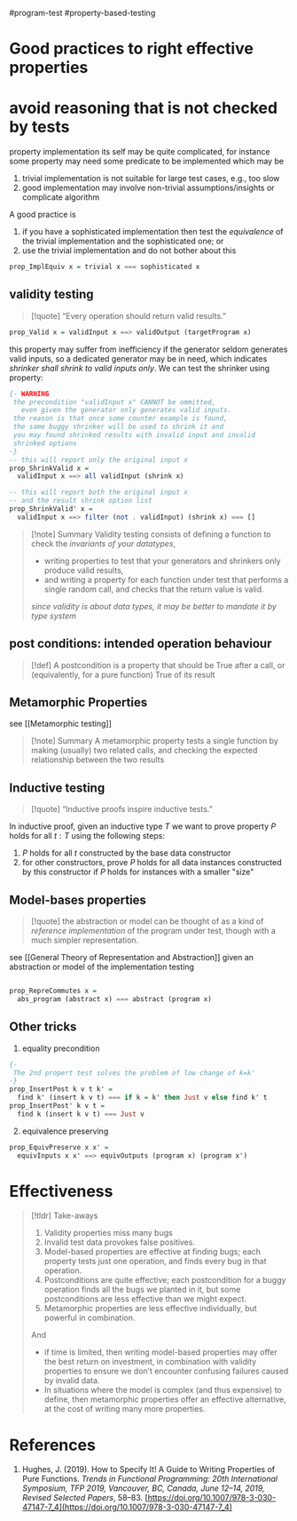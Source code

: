 #program-test #property-based-testing 



# Good practices to right effective properties


# avoid reasoning that is not checked by tests

property implementation its self may be quite complicated, for instance some property may need some predicate to be implemented which may be 
1. trivial implementation is not suitable for large test cases, e.g., too slow
2. good implementation may involve non-trivial assumptions/insights or complicate algorithm

A good practice is 
1. if you have a sophisticated implementation then test the _equivalence_ of the trivial implementation and the sophisticated one; or
2. use the trivial implementation and do not bother about this

```haskell
prop_ImplEquiv x = trivial x === sophisticated x
```

## validity testing

>[!quote]
>“Every operation should return valid results.”

```haskell
prop_Valid x = validInput x ==> validOutput (targetProgram x)
```

this property may suffer from inefficiency if the generator seldom generates valid inputs, so a dedicated generator may be in need, which indicates _shrinker shall shrink to valid inputs only_. We can test the shrinker using property:

```haskell
{- WARNING
 the precondition "validInput x" CANNOT be ommitted, 
   even given the generator only generates valid inputs.
 the reason is that once some counter example is found,
 the same buggy shrinker will be used to shrink it and 
 you may found shrinked results with invalid input and invalid 
 shrinked options
-}
-- this will report only the original input x
prop_ShrinkValid x = 
  validInput x ==> all validInput (shrink x)

-- this will report both the original input x 
-- and the result shrink option list
prop_ShrinkValid' x = 
  validInput x ==> filter (not . validInput) (shrink x) === []
```

>[!note] Summary
> Validity testing consists of defining a function to check the _invariants of your datatypes_, 
> - writing properties to test that your generators and shrinkers only produce valid results, 
> - and writing a property for each function under test that performs a single random call, and checks that the return value is valid.
>
> _since validity is about data types, it may be better to mandate it by type system_

## post conditions: intended operation behaviour

>[!def]
>A postcondition is a property that should be True after a call, or (equivalently, for a pure function) True of its result


## Metamorphic Properties

see [[Metamorphic testing]]

>[!note] Summary
> A metamorphic property tests a single function by making (usually) two related calls, and checking the expected relationship between the two results

## Inductive testing

> [!quote]
> “Inductive proofs inspire inductive tests.”

In inductive proof, given an inductive type $T$ we want to prove property $P$ holds for all $t:T$ using the following steps: 
1. $P$ holds for all $t$ constructed by the base data constructor
2. for other constructors, prove $P$ holds for all data instances constructed by this constructor if $P$ holds for instances with a smaller "size"

## Model-bases properties

>[!quote] 
>the abstraction or model can be thought of as a kind of _reference implementation_ of the program under test, though with a much simpler representation.


see [[General Theory of Representation and Abstraction]]
given an abstraction or model of the implementation testing 
``` haskell

prop_RepreCommutes x = 
  abs_program (abstract x) === abstract (program x)

```

## Other tricks

1.  equality precondition
```haskell
{-
 The 2nd propert test solves the problem of low change of k=k'
-}
prop_InsertPost k v t k' = 
  find k' (insert k v t) === if k = k' then Just v else find k' t
prop_InsertPost' k v t = 
  find k (insert k v t) === Just v
```
2. equivalence preserving
```haskell
prop_EquivPreserve x x' = 
  equivInputs x x' ==> equivOutputs (program x) (program x')
```

# Effectiveness

>[!tldr] Take-aways
> 1. Validity properties miss many bugs
> 2. Invalid test data provokes false positives.
> 3. Model-based properties are effective at finding bugs; each property tests just one operation, and finds every bug in that operation.
> 4. Postconditions are quite effective; each postcondition for a buggy operation finds all the bugs we planted in it, but some postconditions are less effective than we might expect.
> 5. Metamorphic properties are less effective individually, but powerful in combination.
>
> And
> - if time is limited, then writing model-based properties may offer the best return on investment, in combination with validity properties to ensure we don’t encounter confusing failures caused by invalid data.
> - In situations where the model is complex (and thus expensive) to define, then metamorphic properties offer an effective alternative, at the cost of writing many more properties.

# References

1. Hughes, J. (2019). How to Specify It! A Guide to Writing Properties of Pure Functions. _Trends in Functional Programming: 20th International Symposium, TFP 2019, Vancouver, BC, Canada, June 12–14, 2019, Revised Selected Papers_, 58–83. [https://doi.org/10.1007/978-3-030-47147-7_4](https://doi.org/10.1007/978-3-030-47147-7_4)